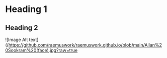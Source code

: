 # Heading 1
## Heading 2
![Image Alt text](/https://github.com/raemuswork/raemuswork.github.io/blob/main/Allan%20Sookram%20(face).jpg?raw=true

